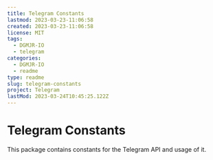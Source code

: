```yaml
---
title: Telegram Constants
lastmod: 2023-03-23-11:06:58
created: 2023-03-23-11:06:58
license: MIT
tags:
  - DGMJR-IO
  - telegram
categories:
  - DGMJR-IO
  - readme
type: readme
slug: telegram-constants
project: Telegram
lastMod: 2023-03-24T10:45:25.122Z
---
```


# Telegram Constants

This package contains constants for the Telegram API and usage of it.

